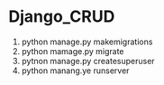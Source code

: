 # Django_CRUD

1) python manage.py makemigrations
2) python mamage.py migrate
3) pytnon manage.py createsuperuser
4) python manang.ye runserver
